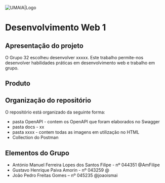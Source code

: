 
![UMAIA|Logo](/galeria/umaia.png)

# **Desenvolvimento Web 1**
## Apresentação do projeto

O Grupo 32 escolheu desenvolver xxxxx. Este trabalho permite-nos desenvolver habilidades práticas em desenvolvimento web e trabalho em grupo.



## Produto

## Organização do repositório
O repositório está organizado da seguinte forma:

- pasta OpenAPI - contem os OpenAPI que foram elaborados no Swagger
- pasta docs - xx
- pasta xxxx - contem todas as imagens em utilização no HTML
- Collection do Postman




## Elementos do Grupo
- António Manuel Ferreira Lopes dos Santos Filipe - nº 044351 @AmFilipe
- Gustavo Henrique Paiva Amorin - nº 043259 @
- João Pedro Freitas Gomes – nº 045235 @joaoismai

